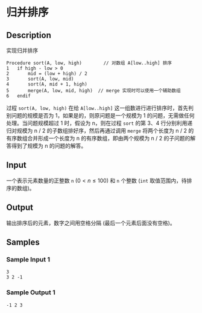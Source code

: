 # 归并排序

## Description
实现归并排序

```
Procedure sort(A, low, high)        // 对数组 A[low..high] 排序
1   if high - low > 0
2       mid = (low + high) / 2
3       sort(A, low, mid)
4       sort(A, mid + 1, high)
5       merge(A, low, mid, high)  // merge 实现时可以使用一个辅助数组
6   endif
```

过程 `sort(A, low, high)` 在给 `A[low..high]` 这一组数进行进行排序时，首先判别问题的规模是否为 1，如果是的，则原问题是一个规模为 1 的问题，无需做任何处理。当问题规模超过 1 时，假设为 n，则在过程 `sort` 的第 3、4 行分别利用递归对规模为 n / 2 的子数组排好序，然后再通过调用 `merge` 将两个长度为 n / 2 的有序数组合并形成一个长度为 n 的有序数组，即由两个规模为 n / 2 的子问题的解答得到了规模为 n 的问题的解答。

## Input
一个表示元素数量的正整数 `n` ($0 \lt n \le 100$) 和 `n` 个整数 (`int` 取值范围内，待排序的数组)。

## Output
输出排序后的元素，数字之间用空格分隔 (最后一个元素后面没有空格)。

## Samples
### Sample Input 1 
```
3
3 2 -1
```

### Sample Output 1
```
-1 2 3
```